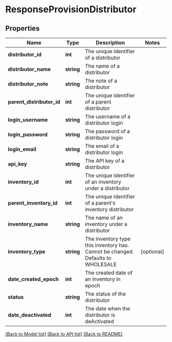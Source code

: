 # ResponseProvisionDistributor

## Properties
Name | Type | Description | Notes
------------ | ------------- | ------------- | -------------
**distributor_id** | **int** | The unique identifier of a distributor | 
**distributor_name** | **string** | The name of a distributor | 
**distributor_note** | **string** | The note of a distributor | 
**parent_distributor_id** | **int** | The unique identifier of a parent distributor | 
**login_username** | **string** | The username of a distributor login | 
**login_password** | **string** | The password of a distributor login | 
**login_email** | **string** | The email of a distributor login | 
**api_key** | **string** | The API key of a distributor | 
**inventory_id** | **int** | The unique identifier of an inventory under a distributor | 
**parent_inventory_id** | **int** | The unique identifier of a parent&#x27;s inventory distributor | 
**inventory_name** | **string** | The name of an inventory under a distributor | 
**inventory_type** | **string** | The inventory type this inventory has. Cannot be changed. Defaults to WHOLESALE | [optional] 
**date_created_epoch** | **int** | The created date of an inventory in epoch | 
**status** | **string** | The status of the distributor | 
**date_deactivated** | **int** | The date when the distributor is deActivated | 

[[Back to Model list]](../../README.md#documentation-for-models) [[Back to API list]](../../README.md#documentation-for-api-endpoints) [[Back to README]](../../README.md)

